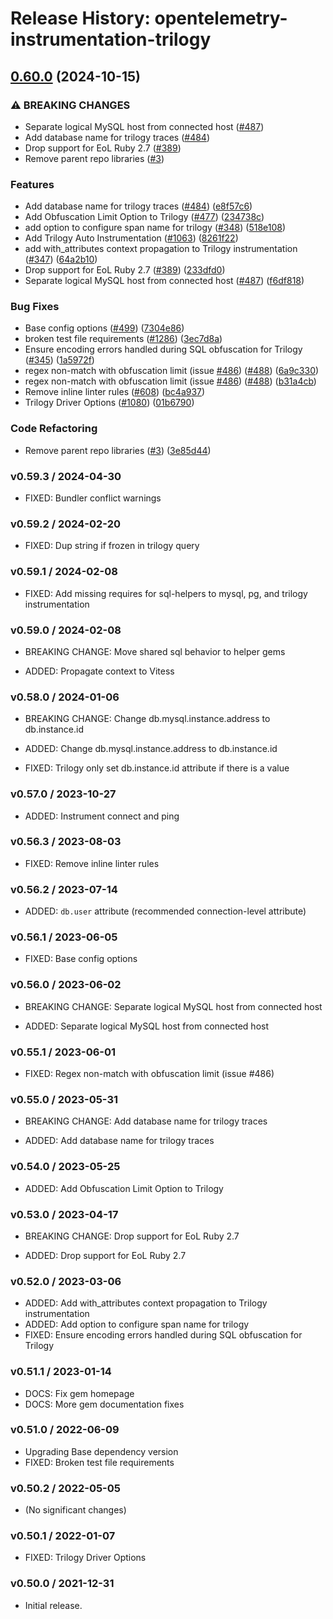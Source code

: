 # Release History: opentelemetry-instrumentation-trilogy

## [0.60.0](https://github.com/80486858/repo-1/compare/opentelemetry-instrumentation-trilogy-v0.59.3...opentelemetry-instrumentation-trilogy/v0.60.0) (2024-10-15)


### ⚠ BREAKING CHANGES

* Separate logical MySQL host from connected host ([#487](https://github.com/80486858/repo-1/issues/487))
* Add database name for trilogy traces ([#484](https://github.com/80486858/repo-1/issues/484))
* Drop support for EoL Ruby 2.7 ([#389](https://github.com/80486858/repo-1/issues/389))
* Remove parent repo libraries ([#3](https://github.com/80486858/repo-1/issues/3))

### Features

* Add database name for trilogy traces ([#484](https://github.com/80486858/repo-1/issues/484)) ([e8f57c6](https://github.com/80486858/repo-1/commit/e8f57c6ea4d29a0ea9a61ad9352970c29a1d8516))
* Add Obfuscation Limit Option to Trilogy ([#477](https://github.com/80486858/repo-1/issues/477)) ([234738c](https://github.com/80486858/repo-1/commit/234738c5fbd8d630d543f61d84fcefcf948756f1))
* add option to configure span name for trilogy ([#348](https://github.com/80486858/repo-1/issues/348)) ([518e108](https://github.com/80486858/repo-1/commit/518e108c08486f5755d637d63bc0f7771889f271))
* Add Trilogy Auto Instrumentation ([#1063](https://github.com/80486858/repo-1/issues/1063)) ([8261f22](https://github.com/80486858/repo-1/commit/8261f2286f6379061ee389e538d6310648cf18be))
* add with_attributes context propagation to Trilogy instrumentation ([#347](https://github.com/80486858/repo-1/issues/347)) ([64a2b10](https://github.com/80486858/repo-1/commit/64a2b101c901117d8555708a1ffbbb6bab0376b3))
* Drop support for EoL Ruby 2.7 ([#389](https://github.com/80486858/repo-1/issues/389)) ([233dfd0](https://github.com/80486858/repo-1/commit/233dfd0dae81346e9687090f9d8dfb85215e0ba7))
* Separate logical MySQL host from connected host ([#487](https://github.com/80486858/repo-1/issues/487)) ([f6df818](https://github.com/80486858/repo-1/commit/f6df818e7e92b1357314dae0f9c1b0877d04878e))


### Bug Fixes

* Base config options ([#499](https://github.com/80486858/repo-1/issues/499)) ([7304e86](https://github.com/80486858/repo-1/commit/7304e86e9a3beba5c20f790b256bbb54469411ca))
* broken test file requirements ([#1286](https://github.com/80486858/repo-1/issues/1286)) ([3ec7d8a](https://github.com/80486858/repo-1/commit/3ec7d8a456dbd3c9bbad7b397a3da8b8a311d8e3))
* Ensure encoding errors handled during SQL obfuscation for Trilogy ([#345](https://github.com/80486858/repo-1/issues/345)) ([1a5972f](https://github.com/80486858/repo-1/commit/1a5972f449e920bd3b54fc1033121d72f906c771))
* regex non-match with obfuscation limit (issue [#486](https://github.com/80486858/repo-1/issues/486)) ([#488](https://github.com/80486858/repo-1/issues/488)) ([6a9c330](https://github.com/80486858/repo-1/commit/6a9c33088c6c9f39b2bc30247a3ed825553c07d4))
* regex non-match with obfuscation limit (issue [#486](https://github.com/80486858/repo-1/issues/486)) ([#488](https://github.com/80486858/repo-1/issues/488)) ([b31a4cb](https://github.com/80486858/repo-1/commit/b31a4cbb20ba7ee4a3422ce65f948a7fa3f43f85))
* Remove inline linter rules ([#608](https://github.com/80486858/repo-1/issues/608)) ([bc4a937](https://github.com/80486858/repo-1/commit/bc4a937ed2a0d1898f0f19ae45a2b3a0ef9a067c))
* Trilogy Driver Options ([#1080](https://github.com/80486858/repo-1/issues/1080)) ([01b6790](https://github.com/80486858/repo-1/commit/01b679017cf8a5327c79aae06912cb784f53c381))


### Code Refactoring

* Remove parent repo libraries ([#3](https://github.com/80486858/repo-1/issues/3)) ([3e85d44](https://github.com/80486858/repo-1/commit/3e85d4436d338f326816c639cd2087751c63feb1))

### v0.59.3 / 2024-04-30

* FIXED: Bundler conflict warnings

### v0.59.2 / 2024-02-20

* FIXED: Dup string if frozen in trilogy query

### v0.59.1 / 2024-02-08

* FIXED: Add missing requires for sql-helpers to mysql, pg, and trilogy instrumentation

### v0.59.0 / 2024-02-08

* BREAKING CHANGE: Move shared sql behavior to helper gems

* ADDED: Propagate context to Vitess

### v0.58.0 / 2024-01-06

* BREAKING CHANGE: Change db.mysql.instance.address to db.instance.id

* ADDED: Change db.mysql.instance.address to db.instance.id
* FIXED: Trilogy only set db.instance.id attribute if there is a value

### v0.57.0 / 2023-10-27

* ADDED: Instrument connect and ping

### v0.56.3 / 2023-08-03

* FIXED: Remove inline linter rules

### v0.56.2 / 2023-07-14

* ADDED: `db.user` attribute (recommended connection-level attribute)

### v0.56.1 / 2023-06-05

* FIXED: Base config options 

### v0.56.0 / 2023-06-02

* BREAKING CHANGE: Separate logical MySQL host from connected host 

* ADDED: Separate logical MySQL host from connected host 

### v0.55.1 / 2023-06-01

* FIXED: Regex non-match with obfuscation limit (issue #486) 

### v0.55.0 / 2023-05-31

* BREAKING CHANGE: Add database name for trilogy traces 

* ADDED: Add database name for trilogy traces 

### v0.54.0 / 2023-05-25

* ADDED: Add Obfuscation Limit Option to Trilogy 

### v0.53.0 / 2023-04-17

* BREAKING CHANGE: Drop support for EoL Ruby 2.7 

* ADDED: Drop support for EoL Ruby 2.7 

### v0.52.0 / 2023-03-06

* ADDED: Add with_attributes context propagation to Trilogy instrumentation 
* ADDED: Add option to configure span name for trilogy 
* FIXED: Ensure encoding errors handled during SQL obfuscation for Trilogy 

### v0.51.1 / 2023-01-14

* DOCS: Fix gem homepage 
* DOCS: More gem documentation fixes 

### v0.51.0 / 2022-06-09

* Upgrading Base dependency version
* FIXED: Broken test file requirements 

### v0.50.2 / 2022-05-05

* (No significant changes)

### v0.50.1 / 2022-01-07

* FIXED: Trilogy Driver Options 

### v0.50.0 / 2021-12-31

* Initial release.
